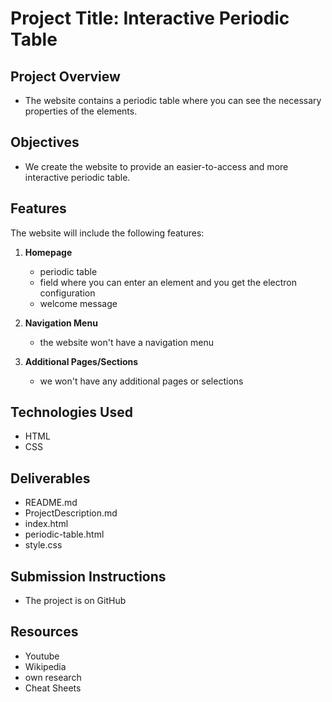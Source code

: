 # Project Title: Interactive Periodic Table

## Project Overview
- The website contains a periodic table where you can see the necessary properties of the elements.

## Objectives
- We create the website to provide an easier-to-access and more interactive periodic table.

## Features
The website will include the following features:

1. **Homepage**
    - periodic table
    - field where you can enter an element and you get the electron configuration
    - welcome message

2. **Navigation Menu**
    - the website won't have a navigation menu

3. **Additional Pages/Sections**
    - we won't have any additional pages or selections

## Technologies Used
- HTML
- CSS

## Deliverables
- README.md
- ProjectDescription.md
- index.html
- periodic-table.html
- style.css

## Submission Instructions
- The project is on GitHub

## Resources
- Youtube
- Wikipedia
- own research
- Cheat Sheets